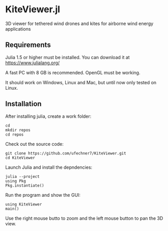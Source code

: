 # KiteViewer.jl
3D viewer for tethered wind drones and kites for airborne wind energy applications

## Requirements

Julia 1.5 or higher must be installed. You can download it at https://www.julialang.org/

A fast PC with 8 GB is recommended.
OpenGL must be working.

It should work on Windows, Linux and Mac, but until now only tested on Linux.

## Installation

After installing julia, create a work folder:

```
cd
mkdir repos
cd repos
```
Check out the source code:
```
git clone https://github.com/ufechner7/KiteViewer.git
cd KiteViewer
```

Launch Julia and install the depndencies:

```
julia --project
using Pkg
Pkg.instantiate()
```

Run the program and show the GUI:

```
using KiteViewer
main()
```

Use the right mouse butto to zoom and the left mouse button to pan
the 3D view. 
